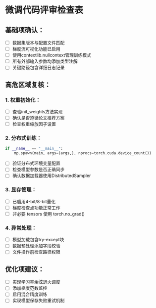 # 微调代码评审检查表

## 基础项确认：
- [ ] 数据集版本与配置文件匹配
- [ ] 梯度流可视化功能已启用
- [ ] 使用contextlib.nullcontext管理训练模式
- [ ] 所有外部输入参数均添加类型注解
- [ ] 关键路径包含详细日志记录

## 高危区域复核：
### 1. 权重初始化：
- [ ] 查验init_weights方法实现
- [ ] 确认是否遵循论文推荐方案
- [ ] 检查权重缩放因子设置

### 2. 分布式训练：
```python
if __name__ == "__main__":
    mp.spawn(main, args=(args,), nprocs=torch.cuda.device_count())
```
- [ ] 验证分布式环境变量配置
- [ ] 检查模型参数是否正确同步
- [ ] 确认数据加载器使用DistributedSampler

### 3. 显存管理：
- [ ] 已启用4-bit/8-bit量化
- [ ] 梯度检查点功能正常工作
- [ ] 非必要 tensors 使用 torch.no_grad()

### 4. 异常处理：
- [ ] 模型加载包含try-except块
- [ ] 数据预处理添加字段校验
- [ ] 文件操作前检查路径权限

## 优化项建议：
- [ ] 实现学习率余弦退火调度
- [ ] 添加梯度范数监控
- [ ] 启用混合精度训练
- [ ] 实现模型保存失败重试机制